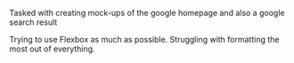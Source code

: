 Tasked with creating mock-ups of the google homepage and also a google search result

Trying to use Flexbox as much as possible. Struggling with formatting the most out of everything.
